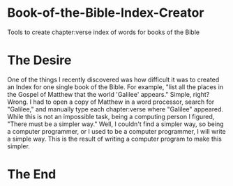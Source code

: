 # Book-of-the-Bible-Index-Creator
Tools to create chapter:verse index of words for books of the Bible

# The Desire

One of the things I recently discovered was how difficult it was to created an Index for one single book of the Bible. 
For example, "list all the places in the Gospel of Matthew that the world 'Galilee' appears." Simple, right? Wrong.
I had to open a copy of Matthew in a word processor, search for "Galilee," and manually type each chapter:verse where "Galilee" appeared.
While this is not an impossible task, being a computing person I figured, "There must be a simpler way."
Well, I couldn't find a simpler way, so being a computer programmer, or I used to be a computer programmer, I will write a simple way.
This is the result of writing a computer program to make this simpler.

# The End

